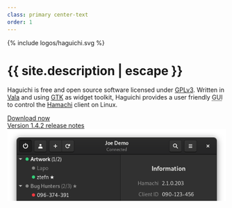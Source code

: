 ```yaml
---
class: primary center-text
order: 1
---
```

<div class="logo">{% include logos/haguichi.svg %}</div>
<h1>{{ site.description | escape }}</h1>
<p>Haguichi is free and open source software licensed under <a href="https://www.gnu.org/licenses/gpl-3.0.html" target="_blank">GPLv3</a>. Written in <a href="https://wiki.gnome.org/Projects/Vala" target="_blank">Vala</a> and using <a href="http://www.gtk.org/" target="_blank">GTK</a> as widget toolkit, Haguichi provides a user friendly <abbr title="Graphical user interface">GUI</abbr> to control the <a href="https://www.vpn.net" target="_blank">Hamachi</a> client on Linux.</p>
<div class="row">
  <div class="col"><a class="button" href="/download/">Download now</a></div>
  <div class="col"><a href="/news/release142/">Version 1.4.2 release notes</a></div>
</div>
<div>
  <img src="/resources/teaser.png" srcset="/resources/teaser-2x.png 2x" alt="Main Window" class="aligncenter" />
</div>
